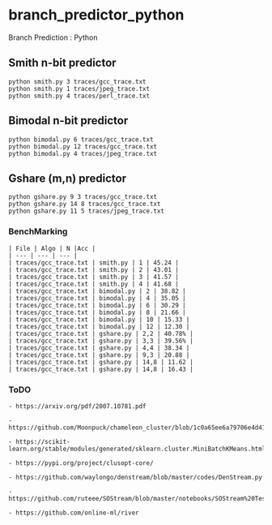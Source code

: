 # branch_predictor_python
Branch Prediction : Python 


## Smith n-bit predictor

```
python smith.py 3 traces/gcc_trace.txt
python smith.py 1 traces/jpeg_trace.txt
python smith.py 4 traces/perl_trace.txt
```

## Bimodal n-bit predictor

```
python bimodal.py 6 traces/gcc_trace.txt
python bimodal.py 12 traces/gcc_trace.txt
python bimodal.py 4 traces/jpeg_trace.txt
```

## Gshare (m,n) predictor

```
python gshare.py 9 3 traces/gcc_trace.txt
python gshare.py 14 8 traces/gcc_trace.txt
python gshare.py 11 5 traces/jpeg_trace.txt
```

### BenchMarking

```
| File | Algo | N |Acc | 
| --- | --- | --- | 
| traces/gcc_trace.txt | smith.py | 1 | 45.24 |
| traces/gcc_trace.txt | smith.py | 2 | 43.01 | 
| traces/gcc_trace.txt | smith.py | 3 | 41.57 | 
| traces/gcc_trace.txt | smith.py | 4 | 41.68 |
| traces/gcc_trace.txt | bimodal.py | 2 | 38.82 |
| traces/gcc_trace.txt | bimodal.py | 4 | 35.05 | 
| traces/gcc_trace.txt | bimodal.py | 6 | 30.29 | 
| traces/gcc_trace.txt | bimodal.py | 8 | 21.66 | 
| traces/gcc_trace.txt | bimodal.py | 10 | 15.33 | 
| traces/gcc_trace.txt | bimodal.py | 12 | 12.30 |
| traces/gcc_trace.txt | gshare.py | 2,2 | 40.78% | 
| traces/gcc_trace.txt | gshare.py | 3,3 | 39.56% | 
| traces/gcc_trace.txt | gshare.py | 4,4 | 38.34 | 
| traces/gcc_trace.txt | gshare.py | 9,3 | 20.88 | 
| traces/gcc_trace.txt | gshare.py | 14,8 | 11.62 | 
| traces/gcc_trace.txt | gshare.py | 14,8 | 16.43 | 
```




### ToDO
    - https://arxiv.org/pdf/2007.10781.pdf
    
    - https://github.com/Moonpuck/chameleon_cluster/blob/1c0a65ee6a79706e4d415dd7ca78da5d3c29906d/chameleon.py#L80
    
    - https://scikit-learn.org/stable/modules/generated/sklearn.cluster.MiniBatchKMeans.html#sklearn.cluster.MiniBatchKMeans
    
    - https://pypi.org/project/clusopt-core/
    
    - https://github.com/waylongo/denstream/blob/master/codes/DenStream.py

    - https://github.com/ruteee/SOStream/blob/master/notebooks/SOStream%20Teste.ipynb

    - https://github.com/online-ml/river
    

